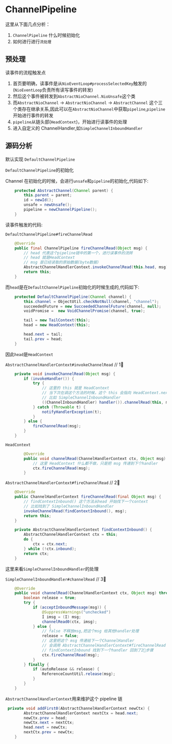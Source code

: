 # ChannelPipeline

这里从下面几点分析：

1. `ChannelPipeline` 什么时候初始化
2. 如何进行进行`流处理`

## 预处理

读事件的流程触发点

1. 首页要明确，读事件是从`NioEventLoop#processSelectedKey`触发的(`NioEventLoop`负责所有读写事件的转发)
2. 然后这个事件被转发到`AbstractNioChannel.NioUnsafe`这个类
3. 而`AbstractNioChannel` -> `AbstractNioChannel` -> `AbstractChannel` 这个三个类存在继承关系,因此可以在`AbstractNioChannel`中获取`pipeline`,`pipeline`开始进行事件的转发
4. `pipeline`从链头部(`HeadContext`)，开始进行读事件的处理
5. 进入自定义的 ChannelHandler,如`SimpleChannelInboundHandler`

## 源码分析

默认实现 `DefaultChannelPipeline`

`DefaultChannelPipeline`的初始化

Channel 在初始化的时候，会进行`unsafe`和`pipeline`的初始化,代码如下:

```java
    protected AbstractChannel(Channel parent) {
        this.parent = parent;
        id = newId();
        unsafe = newUnsafe();
        pipeline = newChannelPipeline();
    }
```

读事件触发的代码:

`DefaultChannelPipeline#fireChannelRead`

```java
    @Override
    public final ChannelPipeline fireChannelRead(Object msg) {
        // head 代表这个pipeline链中的第一个，进行读事件的流转
        // head 就是HeadContext
        // msg 是已经读取的原始数据(byte数据)
        AbstractChannelHandlerContext.invokeChannelRead(this.head, msg);
        return this;
    }
```

而`head`是在`DefaultChannelPipeline`初始化的时候生成的,代码如下:

```java
    protected DefaultChannelPipeline(Channel channel) {
        this.channel = ObjectUtil.checkNotNull(channel, "channel");
        succeededFuture = new SucceededChannelFuture(channel, null);
        voidPromise =  new VoidChannelPromise(channel, true);

        tail = new TailContext(this);
        head = new HeadContext(this);

        head.next = tail;
        tail.prev = head;
    }
```

因此`head`是`HeadContext`

`AbstractChannelHandlerContext#invokeChannelRead` // 1⃣️

```java
    private void invokeChannelRead(Object msg) {
        if (invokeHandler()) {
            try {
                // 这里的 this 就是 HeadContext
                // 当下次在调这个方法的时候，这个 this 会指向 HeadContext.next
                // 比如 SimpleChannelInboundHandler
                ((ChannelInboundHandler) handler()).channelRead(this, msg);
            } catch (Throwable t) {
                notifyHandlerException(t);
            }
        } else {
            fireChannelRead(msg);
        }
    }
```

`HeadContext`

```java
        @Override
        public void channelRead(ChannelHandlerContext ctx, Object msg) throws Exception {
            // 这里 HeadContext 什么都不做，只是把 msg 传递到下个handler
            ctx.fireChannelRead(msg);
        }
```

`AbstractChannelHandlerContext#fireChannelRead` // 2⃣️

```java
    @Override
    public ChannelHandlerContext fireChannelRead(final Object msg) {
        // findContextInbound() 这个方法从head 开始找下一个context
        // 比如找到了 SimpleChannelInboundHandler
        invokeChannelRead(findContextInbound(), msg);
        return this;
    }

    private AbstractChannelHandlerContext findContextInbound() {
        AbstractChannelHandlerContext ctx = this;
        do {
            ctx = ctx.next;
        } while (!ctx.inbound);
        return ctx;
    }
```

这里来看`SimpleChannelInboundHandler`的处理

`SimpleChannelInboundHandler#channelRead` // 3⃣️

```java
    @Override
    public void channelRead(ChannelHandlerContext ctx, Object msg) throws Exception {
        boolean release = true;
        try {
            if (acceptInboundMessage(msg)) {
                @SuppressWarnings("unchecked")
                I imsg = (I) msg;
                channelRead0(ctx, imsg);
            } else {
                // false 不释放msg,把这个msg 给其他handler处理
                release = false;
                // 这里把这个 msg 传递给下一个ChannelHandler
                // 会调用 AbstractChannelHandlerContext#fireChannelRead 找到下一个handler
                // findContextInbound 找到下一个handler 回到了2⃣️步骤
                ctx.fireChannelRead(msg);
            }
        } finally {
            if (autoRelease && release) {
                ReferenceCountUtil.release(msg);
            }
        }
    }
```

`AbstractChannelHandlerContext`用来维护这个 pipeline 链

```java
 private void addFirst0(AbstractChannelHandlerContext newCtx) {
        AbstractChannelHandlerContext nextCtx = head.next;
        newCtx.prev = head;
        newCtx.next = nextCtx;
        head.next = newCtx;
        nextCtx.prev = newCtx;
    }
```
